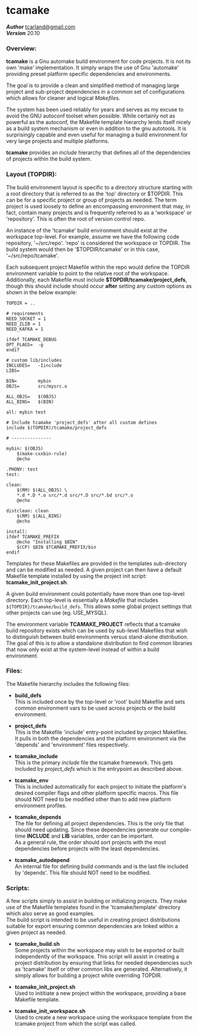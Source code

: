 tcamake
=======

***Author***  tcarland@gmail.com  
***Version***  20.10


### Overview:

  **tcamake** is a Gnu automake build environment for code projects.
It is not its own 'make' implementation. It simply wraps the use of
Gnu 'automake' providing preset platform specific dependencies and
environments.

  The goal is to provide a clean and simplified method of managing large
project and sub-project dependencies in a common set of configurations
which allows for cleaner and logical *Makefile*s.  

  The system has been used reliably for years and serves as my excuse to
avoid the GNU autoconf toolset when possible. While certainly not as
powerful as the autoconf, the Makefile template hierarchy lends itself nicely
as a build system mechanism or even in addition to the gnu autotools. It is
surprisingly capable and even useful for managing a build environment
for very large projects and multiple platforms.

  **tcamake** provides an *include* hierarchy that defines all of the
dependencies of projects within the build system.

### Layout (TOPDIR):

  The build environment layout is specific to a directory structure
starting with a root directory that is referred to as the 'top' directory
or $TOPDIR. This can be for a specific project or group of projects as needed.
The term project is used loosely to define an encompassing environment
that may, in fact, contain many projects and is frequently referred to as
a 'workspace' or 'repository'. This is often the root of version control repo.  

  An instance of the 'tcamake' build environment should exist at the
workspace top-level. For example, assume we have the following code
repository, '~/src/repo'. 'repo' is considered the workspace
or TOPDIR. The build system would then be '$TOPDIR/tcamake' or in this
case, '~/src/repo/tcamake'.  

  Each subsequent project Makefile within the repo would define the
TOPDIR environment variable to point to the relative root of the workspace.
Additionally, each Makefile must include **$TOPDIR/tcamake/project_defs**,
though this should include should occur **after** setting any custom
options as shown in the below example:
```
TOPDIR = ..

# requirements
NEED_SOCKET = 1
NEED_ZLIB = 1
NEED_KAFKA = 1

ifdef TCAMAKE_DEBUG
OPT_FLAGS= 	-g
endif

# custom lib/includes
INCLUDES=   -Iinclude
LIBS=

BIN=		mybin
OBJS=		src/mysrc.o

ALL_OBJS=	$(OBJS)
ALL_BINS=	$(BIN)

all: mybin test

# Include tcamake 'project_defs' after all custom defines
include $(TOPDIR)/tcamake/project_defs

# ---------------

mybin: $(OBJS)
	$(make-cxxbin-rule)
	@echo

.PHONY: test
test:

clean:
	$(RM) $(ALL_OBJS) \
	*.d *.D *.o src/*.d src/*.D src/*.bd src/*.o
	@echo

distclean: clean
	$(RM) $(ALL_BINS)
	@echo

install:
ifdef TCAMAKE_PREFIX
	@echo "Installing $BIN"
    $(CP) $BIN $TCAMAKE_PREFIX/bin
endif
```

  Templates for these Makefiles are provided in the templates sub-directory
and can be modified as needed. A given project can then have a default
Makefile template installed by using the project init script:
**tcamake_init_project.sh**.  

  A given build environment could potentially have more than one top-level
directory. Each top-level is essentially a *Makefile* that includes
`${TOPDIR}/tcamake/build_defs`. This allows some global project settings 
that other projects can use (eg. USE_MYSQL).

  The environment variable **TCAMAKE_PROJECT** reflects that a tcamake build
repository exists which can be used by sub-level Makefiles that wish to
distinguish between build environments versus stand-alone distribution. The
goal of this is to allow a standalone distribution to find common
libraries that now only exist at the system-level instead of within a build
environment.


### Files:

The Makefile hierarchy includes the following files:

 * **build_defs**  
    This is included once by the top-level or 'root' build Makefile and
    sets common environment vars to be used across projects or the build
    environment.  

 * **project_defs**  
    This is the Makefile 'include' entry-point included by project Makefiles.
    It pulls in both the dependencies and the platform environment via the
    'depends' and 'environment' files respectively.

 * **tcamake_include**  
    This is the primary *include* file the tcamake framework. This gets 
    included by *project_defs* which is the entrypoint as described above.

 * **tcamake_env**  
    This is included automatically for each project to initiate the
    platform's desired compiler flags and other platform specific macros.
    This file should NOT need to be modified other than to add new
    platform environment profiles.

 * **tcamake_depends**  
    The file for defining all project dependencies. This is the only file
    that should need updating. Since these dependencies generate our 
    compile-time **INCLUDE** and **LIB** variables, order can be important.  
    As a general rule, the order should sort projects with the most 
    dependencies before projects with the least dependencies.  

 * **tcamake_autodepend**  
    An internal file for defining build commands and is the last file included
    by 'depends'. This file should NOT need to be modified.


### Scripts:

  A few scripts simply to assist in building or initializing projects.
They make use of the Makefile templates found in the 'tcamake/template'
directory which also serve as good examples.   
  The build script is intended to be useful in creating project
distributions suitable for export ensuring common dependencies are linked
within a given project as needed.  

 * **tcamake_build.sh**  
    Some projects within the workspace may wish to be exported or built
    independently of the workspace. This script will assist in creating a
    project distribution by ensuring that links for needed dependencies
    such as 'tcamake' itself or other common libs are generated.
    Alternatively, it simply allows for building a project
    while overriding TOPDIR.

 * **tcamake_init_project.sh**  
    Used to inititiate a new project within the workspace, providing
    a base Makefile template.

 * **tcamake_init_workspace.sh**  
    Used to create a new workspace using the workspace template from
    the tcamake project from which the script was called.
